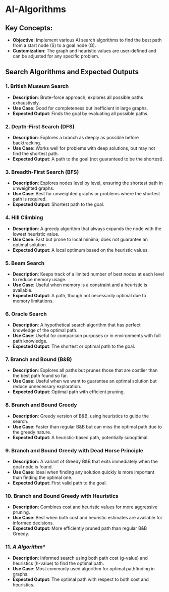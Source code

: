 # AI-Algorithms

## Key Concepts:
- **Objective**: Implement various AI search algorithms to find the best path from a start node (S) to a goal node (G).
- **Customization**: The graph and heuristic values are user-defined and can be adjusted for any specific problem.

## Search Algorithms and Expected Outputs

### 1. **British Museum Search**
   - **Description**: Brute-force approach; explores all possible paths exhaustively.
   - **Use Case**: Good for completeness but inefficient in large graphs.
   - **Expected Output**: Finds the goal by evaluating all possible paths.

### 2. **Depth-First Search (DFS)**
   - **Description**: Explores a branch as deeply as possible before backtracking.
   - **Use Case**: Works well for problems with deep solutions, but may not find the shortest path.
   - **Expected Output**: A path to the goal (not guaranteed to be the shortest).

### 3. **Breadth-First Search (BFS)**
   - **Description**: Explores nodes level by level, ensuring the shortest path in unweighted graphs.
   - **Use Case**: Best for unweighted graphs or problems where the shortest path is required.
   - **Expected Output**: Shortest path to the goal.

### 4. **Hill Climbing**
   - **Description**: A greedy algorithm that always expands the node with the lowest heuristic value.
   - **Use Case**: Fast but prone to local minima; does not guarantee an optimal solution.
   - **Expected Output**: A local optimum based on the heuristic values.

### 5. **Beam Search**
   - **Description**: Keeps track of a limited number of best nodes at each level to reduce memory usage.
   - **Use Case**: Useful when memory is a constraint and a heuristic is available.
   - **Expected Output**: A path, though not necessarily optimal due to memory limitations.

### 6. **Oracle Search**
   - **Description**: A hypothetical search algorithm that has perfect knowledge of the optimal path.
   - **Use Case**: Useful for comparison purposes or in environments with full path knowledge.
   - **Expected Output**: The shortest or optimal path to the goal.

### 7. **Branch and Bound (B&B)**
   - **Description**: Explores all paths but prunes those that are costlier than the best path found so far.
   - **Use Case**: Useful when we want to guarantee an optimal solution but reduce unnecessary exploration.
   - **Expected Output**: Optimal path with efficient pruning.

### 8. **Branch and Bound Greedy**
   - **Description**: Greedy version of B&B, using heuristics to guide the search.
   - **Use Case**: Faster than regular B&B but can miss the optimal path due to the greedy nature.
   - **Expected Output**: A heuristic-based path, potentially suboptimal.

### 9. **Branch and Bound Greedy with Dead Horse Principle**
   - **Description**: A variant of Greedy B&B that exits immediately when the goal node is found.
   - **Use Case**: Ideal when finding any solution quickly is more important than finding the optimal one.
   - **Expected Output**: First valid path to the goal.

### 10. **Branch and Bound Greedy with Heuristics**
   - **Description**: Combines cost and heuristic values for more aggressive pruning.
   - **Use Case**: Best when both cost and heuristic estimates are available for informed decisions.
   - **Expected Output**: More efficiently pruned path than regular B&B Greedy.

### 11. **A* Algorithm**
   - **Description**: Informed search using both path cost (g-value) and heuristics (h-value) to find the optimal path.
   - **Use Case**: Most commonly used algorithm for optimal pathfinding in graphs.
   - **Expected Output**: The optimal path with respect to both cost and heuristics.
